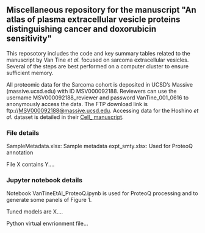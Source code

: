 ## Miscellaneous repository for the manuscript "An atlas of plasma extracellular vesicle proteins distinguishing cancer and doxorubicin sensitivity"

This reposotory includes the code and key summary tables related to the manuscript by Van Tine _et al._ focused on sarcoma extracellular vesicles. Several of the steps are best performed on a computer cluster to ensure sufficient memory.

All proteomic data for the Sarcoma cohort is deposited in UCSD’s Massive (massive.ucsd.edu) with ID MSV000092188. Reviewers can use the username MSV000092188_reviewer and password VanTine_001_0616 to anonymously access the data. The FTP download link is ftp://MSV000092188@massive.ucsd.edu. Accessing data for the Hoshino _et al._ dataset is detailed in their [Cell_ manuscript](https://www.sciencedirect.com/science/article/pii/S0092867420308746?via%3Dihub).

### File details
SampleMetadata.xlsx: Sample metadata
expt_smty.xlsx: Used for ProteoQ annotation

File X contains Y....

### Jupyter notebook details
Notebook VanTineEtAl_ProteoQ.ipynb is used for ProteoQ processing and to generate some panels of Figure 1.

Tuned models are X....

Python virtual envrionment file...
